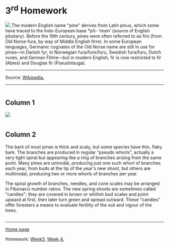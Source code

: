 <h1> 3<sup>rd</sup> Homework </h1>
<p>
<a href= "https://upload.wikimedia.org/wikipedia/commons/e/ec/Pinus_densiflora_Kumgangsan.jpg" title="View Full Image">
<img class="imgLeft"
src="https://upload.wikimedia.org/wikipedia/commons/e/ec/Pinus_densiflora_Kumgangsan.jpg">
</a> 
The modern English name "pine" derives from Latin pinus, which some have traced to the Indo-European base *pīt- ‘resin’ (source of English pituitary). Before the 19th century, pines were often referred to as firs (from Old Norse fura, by way of Middle English firre). In some European languages, Germanic cognates of the Old Norse name are still in use for pines—in Danish fyr, in Norwegian fura/fure/furu, Swedish fura/furu, Dutch vuren, and German Föhre—but in modern English, fir is now restricted to fir (Abies) and Douglas fir (Pseudotsuga).
<br>
<hr>
Source: <a href="https://en.wikipedia.org/wiki/Pine">Wikipedia. </a>
<br>
</p>

<hr>
<style>
{
  box-sizing: border-box;
}

/* Create two equal columns that floats next to each other */

.column {
  float: left;
  width: 50%;
  padding: 10px;
}

/* Border around the container */

.row {
   border: 1px solid black;
}

/* Clear floats after the columns */

.row:after {
  content: "";
  display: table;
  clear: both;
}

/* Responsive layout - makes the two columns stack on top of each other instead of next to each other */

@media screen and (max-width: 600px) {
  .column {
    width: 100%;
  }
}
</style>

<div class="row">
  <div class="column">
    <h2>Column 1</h2>
    <p><img src="https://urnabios.com/wp-content/uploads/2014/06/milan-vuckovic-46126.jpg" /></p>
  </div>
  <div class="column">
    <h2>Column 2</h2>
    <p>The bark of most pines is thick and scaly, but some species have thin, flaky bark. The branches are produced in regular "pseudo whorls", actually a very tight spiral but appearing like a ring of branches arising from the same point. Many pines are uninodal, producing just one such whorl of branches each year, from buds at the tip of the year's new shoot, but others are multinodal, producing two or more whorls of branches per year.

The spiral growth of branches, needles, and cone scales may be arranged in Fibonacci number ratios. The new spring shoots are sometimes called "candles"; they are covered in brown or whitish bud scales and point upward at first, then later turn green and spread outward. These "candles" offer foresters a means to evaluate fertility of the soil and vigour of the trees.</p>
  </div>
</div>
<hr>

 <a href="https://galenagenova.github.io/SML5202-galena/">Home page </a>
  <p>
  Homework: <a href="https://galenagenova.github.io/SML5202-galena/page2.html">Week3</a>, <a href="https://galenagenova.github.io/SML5202-galena/page3.html">Week 4. 
